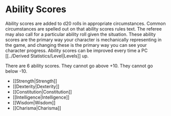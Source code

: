 # Ability Scores

Ability scores are added to d20 rolls in appropriate circumstances. Common circumstances are spelled out on that ability scores rules text. The referee may also call for a particular ability roll given the situation. These ability scores are the primary way your character is mechanically representing in the game, and changing these is the primary way you can see your character progress. Ability scores can be improved every time a PC [[../Derived Statistics/Level\|Levels]] up.

There are 6 ability scores. They cannot go above +10. They cannot go below -10.

- [[Strength\|Strength]]
- [[Dexterity\|Dexterity]]
- [[Constitution\|Constitution]]
- [[Intelligence\|Intelligence]]
- [[Wisdom\|Wisdom]]
- [[Charisma\|Charisma]]

